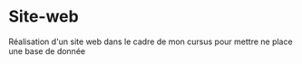 # Site-web
Réalisation d'un site web dans le cadre de mon cursus pour mettre ne place une base de donnée
